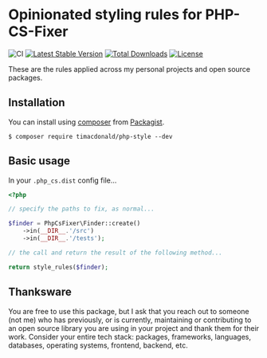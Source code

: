 # Opinionated styling rules for PHP-CS-Fixer

![CI](https://github.com/timacdonald/php-style/workflows/CI/badge.svg) [![Latest Stable Version](https://poser.pugx.org/timacdonald/php-style/v/stable)](https://packagist.org/packages/timacdonald/php-style) [![Total Downloads](https://poser.pugx.org/timacdonald/php-style/downloads)](https://packagist.org/packages/timacdonald/php-style) [![License](https://poser.pugx.org/timacdonald/php-style/license)](https://packagist.org/packages/timacdonald/php-style)

These are the rules applied across my personal projects and open source packages.

## Installation

You can install using [composer](https://getcomposer.org/) from [Packagist](https://packagist.org/packages/timacdonald/php-style).

```
$ composer require timacdonald/php-style --dev
```

## Basic usage

In your `.php_cs.dist` config file...

```php
<?php

// specify the paths to fix, as normal...

$finder = PhpCsFixer\Finder::create()
    ->in(__DIR__.'/src')
    ->in(__DIR__.'/tests');

// the call and return the result of the following method...

return style_rules($finder);
```

## Thanksware

You are free to use this package, but I ask that you reach out to someone (not me) who has previously, or is currently, maintaining or contributing to an open source library you are using in your project and thank them for their work. Consider your entire tech stack: packages, frameworks, languages, databases, operating systems, frontend, backend, etc.
